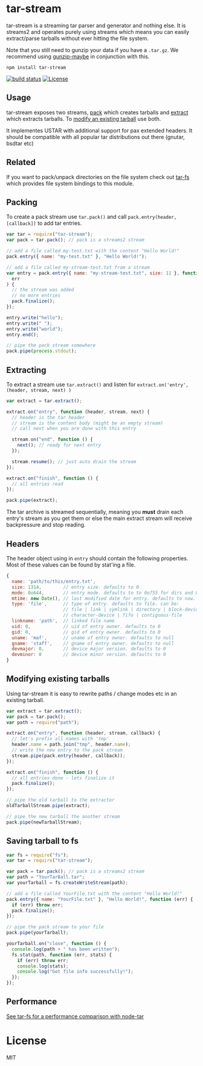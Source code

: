 # tar-stream

tar-stream is a streaming tar parser and generator and nothing else. It is streams2 and operates purely using streams which means you can easily extract/parse tarballs without ever hitting the file system.

Note that you still need to gunzip your data if you have a `.tar.gz`. We recommend using [gunzip-maybe](https://github.com/mafintosh/gunzip-maybe) in conjunction with this.

```
npm install tar-stream
```

[![build status](https://secure.travis-ci.org/mafintosh/tar-stream.png)](http://travis-ci.org/mafintosh/tar-stream)
[![License](https://img.shields.io/badge/license-MIT-blue.svg)](http://opensource.org/licenses/MIT)

## Usage

tar-stream exposes two streams, [pack](https://github.com/mafintosh/tar-stream#packing) which creates tarballs and [extract](https://github.com/mafintosh/tar-stream#extracting) which extracts tarballs. To [modify an existing tarball](https://github.com/mafintosh/tar-stream#modifying-existing-tarballs) use both.

It implementes USTAR with additional support for pax extended headers. It should be compatible with all popular tar distributions out there (gnutar, bsdtar etc)

## Related

If you want to pack/unpack directories on the file system check out [tar-fs](https://github.com/mafintosh/tar-fs) which provides file system bindings to this module.

## Packing

To create a pack stream use `tar.pack()` and call `pack.entry(header, [callback])` to add tar entries.

```js
var tar = require("tar-stream");
var pack = tar.pack(); // pack is a streams2 stream

// add a file called my-test.txt with the content "Hello World!"
pack.entry({ name: "my-test.txt" }, "Hello World!");

// add a file called my-stream-test.txt from a stream
var entry = pack.entry({ name: "my-stream-test.txt", size: 11 }, function (
  err
) {
  // the stream was added
  // no more entries
  pack.finalize();
});

entry.write("hello");
entry.write(" ");
entry.write("world");
entry.end();

// pipe the pack stream somewhere
pack.pipe(process.stdout);
```

## Extracting

To extract a stream use `tar.extract()` and listen for `extract.on('entry', (header, stream, next) )`

```js
var extract = tar.extract();

extract.on("entry", function (header, stream, next) {
  // header is the tar header
  // stream is the content body (might be an empty stream)
  // call next when you are done with this entry

  stream.on("end", function () {
    next(); // ready for next entry
  });

  stream.resume(); // just auto drain the stream
});

extract.on("finish", function () {
  // all entries read
});

pack.pipe(extract);
```

The tar archive is streamed sequentially, meaning you **must** drain each entry's stream as you get them or else the main extract stream will receive backpressure and stop reading.

## Headers

The header object using in `entry` should contain the following properties.
Most of these values can be found by stat'ing a file.

```js
{
  name: 'path/to/this/entry.txt',
  size: 1314,        // entry size. defaults to 0
  mode: 0o644,       // entry mode. defaults to to 0o755 for dirs and 0o644 otherwise
  mtime: new Date(), // last modified date for entry. defaults to now.
  type: 'file',      // type of entry. defaults to file. can be:
                     // file | link | symlink | directory | block-device
                     // character-device | fifo | contiguous-file
  linkname: 'path',  // linked file name
  uid: 0,            // uid of entry owner. defaults to 0
  gid: 0,            // gid of entry owner. defaults to 0
  uname: 'maf',      // uname of entry owner. defaults to null
  gname: 'staff',    // gname of entry owner. defaults to null
  devmajor: 0,       // device major version. defaults to 0
  devminor: 0        // device minor version. defaults to 0
}
```

## Modifying existing tarballs

Using tar-stream it is easy to rewrite paths / change modes etc in an existing tarball.

```js
var extract = tar.extract();
var pack = tar.pack();
var path = require("path");

extract.on("entry", function (header, stream, callback) {
  // let's prefix all names with 'tmp'
  header.name = path.join("tmp", header.name);
  // write the new entry to the pack stream
  stream.pipe(pack.entry(header, callback));
});

extract.on("finish", function () {
  // all entries done - lets finalize it
  pack.finalize();
});

// pipe the old tarball to the extractor
oldTarballStream.pipe(extract);

// pipe the new tarball the another stream
pack.pipe(newTarballStream);
```

## Saving tarball to fs

```js
var fs = require("fs");
var tar = require("tar-stream");

var pack = tar.pack(); // pack is a streams2 stream
var path = "YourTarBall.tar";
var yourTarball = fs.createWriteStream(path);

// add a file called YourFile.txt with the content "Hello World!"
pack.entry({ name: "YourFile.txt" }, "Hello World!", function (err) {
  if (err) throw err;
  pack.finalize();
});

// pipe the pack stream to your file
pack.pipe(yourTarball);

yourTarball.on("close", function () {
  console.log(path + " has been written");
  fs.stat(path, function (err, stats) {
    if (err) throw err;
    console.log(stats);
    console.log("Got file info successfully!");
  });
});
```

## Performance

[See tar-fs for a performance comparison with node-tar](https://github.com/mafintosh/tar-fs/blob/master/README.md#performance)

# License

MIT
